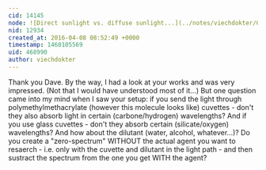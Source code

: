 ```yaml
---
cid: 14145
node: ![Direct sunlight vs. diffuse sunlight...](../notes/viechdokter/04-07-2016/direct-sunlight-vs-diffuse-sunlight)
nid: 12934
created_at: 2016-04-08 08:52:49 +0000
timestamp: 1460105569
uid: 468990
author: viechdokter
---
```


Thank you Dave. By the way, I had a look at your works and was very impressed. (Not that I would have understood most of it...) But one question came into my mind when I saw your setup: if you send the light through polymethylmethacrylate (however this molecule looks like) cuvettes - don't they also absorb light in certain (carbone/hydrogen) wavelengths? And if you use glass cuvettes - don't they absorb certain (silicate/oxygen) wavelengths? And how about the dilutant (water, alcohol, whatever...)? Do you create a "zero-spectrum" WITHOUT the actual agent you want to resaerch - i.e. only with the cuvette and dilutant in the light path - and then sustract the spectrum from the one you get WITH the agent?